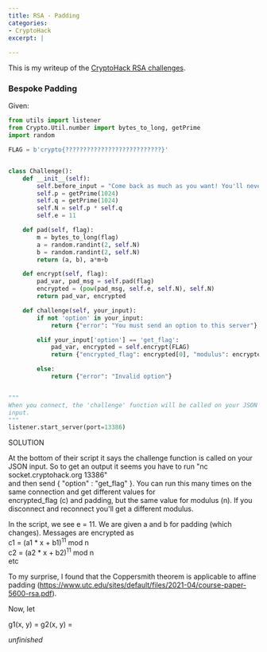 ```yaml
---
title: RSA - Padding
categories:
- CryptoHack
excerpt: |
  
---
```


This is my writeup of the [CryptoHack RSA challenges](https://cryptohack.org/challenges/rsa).


### Bespoke Padding

Given:
```python
from utils import listener
from Crypto.Util.number import bytes_to_long, getPrime
import random

FLAG = b'crypto{???????????????????????????}'


class Challenge():
    def __init__(self):
        self.before_input = "Come back as much as you want! You'll never get my flag.\n"
        self.p = getPrime(1024)
        self.q = getPrime(1024)
        self.N = self.p * self.q
        self.e = 11

    def pad(self, flag):
        m = bytes_to_long(flag)
        a = random.randint(2, self.N)
        b = random.randint(2, self.N)
        return (a, b), a*m+b

    def encrypt(self, flag):
        pad_var, pad_msg = self.pad(flag)
        encrypted = (pow(pad_msg, self.e, self.N), self.N)
        return pad_var, encrypted

    def challenge(self, your_input):
        if not 'option' in your_input:
            return {"error": "You must send an option to this server"}

        elif your_input['option'] == 'get_flag':
            pad_var, encrypted = self.encrypt(FLAG)
            return {"encrypted_flag": encrypted[0], "modulus": encrypted[1], "padding": pad_var}

        else:
            return {"error": "Invalid option"}


"""
When you connect, the 'challenge' function will be called on your JSON
input.
"""
listener.start_server(port=13386)
```

SOLUTION

At the bottom of their script it says the challenge function is called on your JSON input. 
So to get an output it seems you have to run "nc socket.cryptohack.org 13386" <br>
and then send {  "option" : "get_flag" }. You can run this many times on the same connection and get different values for <br>
encrypted_flag (c) and padding, but the same value for modulus (n). If you disconnect and reconnect you'll get a different modulus. 

In the script, we see e = 11. We are given a and b for padding (which changes). Messages are encrypted as <br>
c1 = (a1 * x + b1)<sup>11</sup> mod n <br>
c2 = (a2 * x + b2)<sup>11</sup> mod n <br>
etc

To my surprise, I found that the Coppersmith theorem is applicable to affine padding (https://www.utc.edu/sites/default/files/2021-04/course-paper-5600-rsa.pdf).

Now, let 

g1(x, y) = 
g2(x, y) = 


*unfinished*

